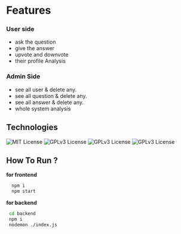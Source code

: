 

# Features
### User side
- ask the question
- give the answer
- upvote and downvote
- their profile Analysis

### Admin Side
- see all user & delete any.
- see all question & delete any.
- see all answer & delete any.
- whole system analysis

## Technologies
![MIT License](https://img.shields.io/badge/-MongoDB-green)
![GPLv3 License](https://img.shields.io/badge/-React-blue)
![GPLv3 License](https://img.shields.io/badge/-JavaScript-yellow)
![GPLv3 License](https://img.shields.io/badge/-Node.js-yellowgreen)


## How To Run ?
**for frontend** <br>
```sh
  npm i
  npm start
```


**for backend** <br>
 
```sh
 cd backend 
 npm i
 nodemon ./index.js
```





